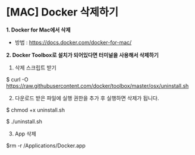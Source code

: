 # [MAC] Docker 삭제하기

**1. Docker for Mac에서 삭제**

- 방법 : https://docs.docker.com/docker-for-mac/

**2. Docker Toolbox로 설치가 되어있다면 터미널을 사용해서 삭제하기**

1. 삭제 스크립트 받기

$ curl -O https://raw.githubusercontent.com/docker/toolbox/master/osx/uninstall.sh

2. 다운로드 받은 파일에 실행 권한을 추가 후 실행하면 삭제가 됩니다.

$ chmod +x uninstall.sh

$ ./uninstall.sh

3. App 삭제

$rm -r /Applications/Docker.app